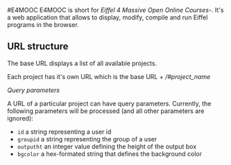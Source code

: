 #E4MOOC
E4MOOC is short for *Eiffel 4 Massive Open Online Courses*-. It's a web application that allows to display, modify, compile and run Eiffel programs in the browser.

## URL structure

The base URL displays a list of all available projects.

Each project has it's own URL which is the base URL + */#project_name*

_Query parameters_

A URL of a particular project can have query parameters. Currently, the following parameters will be processed (and all other parameters are ignored):
* ```id``` a string representing a user id
* ```groupid``` a string representing the group of a user
* ```outputht``` an integer value defining the height of the output box
* ```bgcolor``` a hex-formated string that defines the background color
